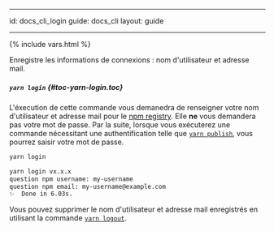 * * *

id: docs_cli_login guide: docs_cli layout: guide

* * *

{% include vars.html %}

<p class="lead">Enregistre les informations de connexions : nom d'utilisateur et adresse mail.</p>

##### `yarn login` [](#toc-yarn-login){#toc-yarn-login.toc}

L'éxecution de cette commande vous demanedra de renseigner votre nom d'utilisateur et adresse mail pour le [npm registry](https://www.npmjs.com/). Elle **ne** vous demandera pas votre mot de passe. Par la suite, lorsque vous exécuterez une commande nécessitant une authentification telle que [`yarn publish`]({{url_base}}/docs/cli/publish), vous pourrez saisir votre mot de passe.

```sh
yarn login
```

```sh
yarn login vx.x.x
question npm username: my-username
question npm email: my-username@example.com
✨  Done in 6.03s.
```

Vous pouvez supprimer le nom d'utilisateur et adresse mail enregistrés en utilisant la commande [`yarn logout`]({{url_base}}/docs/cli/logout).
